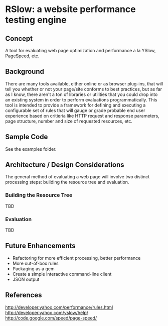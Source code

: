 # RSlow: a website performance testing engine


## Concept
A tool for evaluating web page optimization and performance a la YSlow, 
PageSpeed, etc.


## Background
There are many tools available, either online or as browser plug-ins, that 
will tell you whether or not your page/site conforms to best practices, but as 
far as I know, there aren't a ton of libraries or utilities that you could drop 
into an existing system in order to perform evaluations programmatically.  This
tool is intended to provide a framework for defining and executing a 
configurable set of rules that will gauge or grade probable end user experience 
based on critieria like HTTP request and response parameters, page structure, 
number and size of requested resources, etc.


## Sample Code
See the examples folder.


## Architecture / Design Considerations
The general method of evaluating a web page will involve two distinct processing
steps: building the resource tree and evaluation.


### Building the Resource Tree
TBD


### Evaluation
TBD


## Future Enhancements

- Refactoring for more efficient processing, better performance
- More out-of-box rules
- Packaging as a gem
- Create a simple interactive command-line client
- JSON output


## References
<http://developer.yahoo.com/performance/rules.html>  
<http://developer.yahoo.com/yslow/help/>  
<http://code.google.com/speed/page-speed/>





